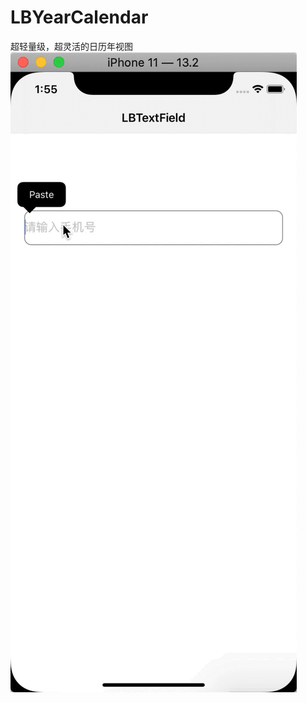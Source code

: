 # LBYearCalendar
超轻量级，超灵活的日历年视图
![](https://github.com/A1129434577/LBTextField/blob/master/LBTextField.gif?raw=true)
